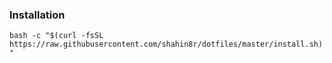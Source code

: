 ### Installation
`bash -c "$(curl -fsSL https://raw.githubusercontent.com/shahin8r/dotfiles/master/install.sh)"`
